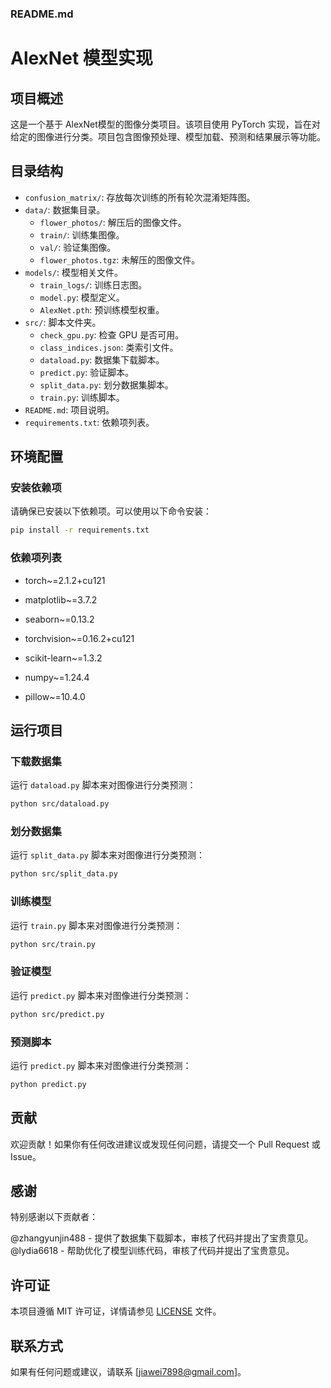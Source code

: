 ### README.md

# AlexNet 模型实现

## 项目概述

这是一个基于 AlexNet模型的图像分类项目。该项目使用 PyTorch 实现，旨在对给定的图像进行分类。项目包含图像预处理、模型加载、预测和结果展示等功能。

## 目录结构
- `confusion_matrix/`: 存放每次训练的所有轮次混淆矩阵图。
- `data/`: 数据集目录。
  - `flower_photos/`: 解压后的图像文件。
  - `train/`: 训练集图像。
  - `val/`: 验证集图像。
  - `flower_photos.tgz`: 未解压的图像文件。
- `models/`: 模型相关文件。
  - `train_logs/`: 训练日志图。
  - `model.py`: 模型定义。
  - `AlexNet.pth`: 预训练模型权重。
- `src/`: 脚本文件夹。
  - `check_gpu.py`: 检查 GPU 是否可用。
  - `class_indices.json`: 类索引文件。
  - `dataload.py`: 数据集下载脚本。
  - `predict.py`: 验证脚本。
  - `split_data.py`: 划分数据集脚本。
  - `train.py`: 训练脚本。
- `README.md`: 项目说明。
- `requirements.txt`: 依赖项列表。

## 环境配置

### 安装依赖项

请确保已安装以下依赖项。可以使用以下命令安装：

```sh
pip install -r requirements.txt
```

### 依赖项列表

- torch~=2.1.2+cu121

- matplotlib~=3.7.2
- seaborn~=0.13.2
- torchvision~=0.16.2+cu121
- scikit-learn~=1.3.2
- numpy~=1.24.4
- pillow~=10.4.0

## 运行项目

### 下载数据集

运行 `dataload.py` 脚本来对图像进行分类预测：

```sh
python src/dataload.py
```
### 划分数据集

运行 `split_data.py` 脚本来对图像进行分类预测：

```sh
python src/split_data.py
```
### 训练模型

运行 `train.py` 脚本来对图像进行分类预测：

```sh
python src/train.py
```
### 验证模型

运行 `predict.py` 脚本来对图像进行分类预测：

```sh
python src/predict.py
```
### 预测脚本

运行 `predict.py` 脚本来对图像进行分类预测：

```sh
python predict.py
```

## 贡献

欢迎贡献！如果你有任何改进建议或发现任何问题，请提交一个 Pull Request 或 Issue。

## 感谢
特别感谢以下贡献者：

@zhangyunjin488 - 提供了数据集下载脚本，审核了代码并提出了宝贵意见。
@lydia6618 - 帮助优化了模型训练代码，审核了代码并提出了宝贵意见。

## 许可证

本项目遵循 MIT 许可证，详情请参见 [LICENSE](LICENSE) 文件。

## 联系方式
如果有任何问题或建议，请联系 [jiawei7898@gmail.com]。
